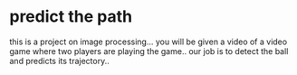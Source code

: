 # predict the path
this is a project on image processing...
you will be given a video of a video game where two players are playing the game.. 
our job is to detect the ball and predicts its trajectory..

